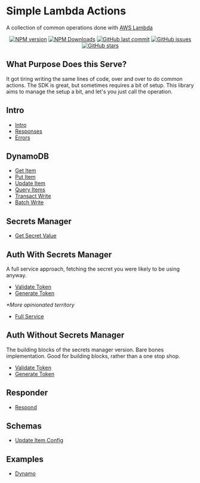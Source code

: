 # Simple Lambda Actions

A collection of common operations done with [AWS Lambda](https://aws.amazon.com/lambda/?nc2=h_ql_prod_cp_lbd)

<p align="center">
<!-- version of package -->
<a href="https://www.npmjs.com/package/@simple-lambda-actions/core" target="__blank">
<img src="https://img.shields.io/npm/v/simple-lambda-actions" alt="NPM version" /></a>
<!-- Downloads -->
<a href="https://www.npmjs.com/package/@vueuse/core" target="__blank"><img alt="NPM Downloads" src="https://img.shields.io/npm/dm/simple-lambda-actions"/></a>
<!-- Last commit -->
<a href="https://github.com/caldwell619/simple-lambda-actions" target="__blank"><img src="https://img.shields.io/github/last-commit/caldwell619/simple-lambda-actions.svg?color=a38eed" alt="GitHub last commit" /></a>
<!-- Issues -->
<a href="https://github.com/caldwell619/simple-lambda-actions/issues" target="__blank"><img src="https://img.shields.io/github/issues/caldwell619/simple-lambda-actions.svg?color=c977be" alt="GitHub issues" /></a>
<!-- Stars -->
<a href="https://github.com/caldwell619/simple-lambda-actions" target="__blank"><img alt="GitHub stars" src="https://img.shields.io/github/stars/caldwell619/simple-lambda-actions?style=social"></a>
</p>


## What Purpose Does this Serve?

It got tiring writing the same lines of code, over and over to do common actions. The SDK is great, but sometimes requires a bit of setup. This library aims to manage the setup a bit, and let's you just call the operation.

## Intro

- [Intro](./docs/extras/intro.md)
- [Responses](./docs/extras/intro.md#responses)
- [Errors](./docs/extras/intro.md#errors)

## DynamoDB

- [Get Item](./docs/dynamo/get-item.md)
- [Put Item](./docs/dynamo/put-item.md)
- [Update Item](./docs/dynamo/update-item.md)
- [Query Items](./docs/dynamo/query-item.md)
- [Transact Write](./docs/dynamo/transact-write.md)
- [Batch Write](./docs/dynamo/batch-write.md)

## Secrets Manager

- [Get Secret Value](./docs/secrets-manager/get-secret.md)

## Auth With Secrets Manager

A full service approach, fetching the secret you were likely to be using anyway.

- [Validate Token](./docs/auth/secrets-manager/validate-token.md)
- [Generate Token](./docs/auth/secrets-manager/generate-token.md)

_*More opinionated territory_
- [Full Service](./docs/auth/secrets-manager/full-service.md)

## Auth Without Secrets Manager

The building blocks of the secrets manager version. Bare bones implementation. Good for building blocks, rather than a one stop shop.

- [Validate Token](./docs/auth/validate-token.md)
- [Generate Token](./docs/auth/generate-token.md)

## Responder

- [Respond](#respond)

## Schemas

- [Update Item Config](#update-config-schema)

## Examples

- [Dynamo](#dynamo-examples)



